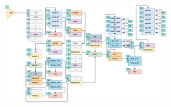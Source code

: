 ![alt text](https://raw.githubusercontent.com/sing3rous/Translation_Methods/master/III/parse_scheme.png)